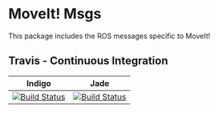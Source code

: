 # MoveIt! Msgs

This package includes the ROS messages specific to MoveIt!

## Travis - Continuous Integration

Indigo | Jade
------ | ----
[![Build Status](https://travis-ci.org/ros-planning/moveit_msgs.svg?branch=indigo-devel)](https://travis-ci.org/ros-planning/moveit_msgs) | [![Build Status](https://travis-ci.org/ros-planning/moveit_msgs.svg?branch=jade-devel)](https://travis-ci.org/ros-planning/moveit_msgs)
